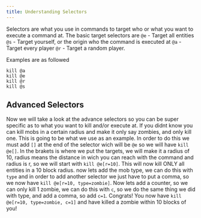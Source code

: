 ```yaml
---
title: Understanding Selectors
---
```


Selectors are what you use in commands to target who or what you want to execute a command at. The basic target selectors are
`@e` - Target all entities `@s` - Target yourself, or the origin who the command is executed at `@a` - Target every player `@r` - Target a random player.

Examples are as followed
```
kill @a
kill @e
kill @r
kill @s
```

## Advanced Selectors

Now we will take a look at the advance selectors so you can be super specific as to what you want to kill and/or execute at. If you didnt know you can kill mobs in a certain radius
and make it only say zombies, and only kill one. This is going to be what we use as an example. In order to do this we must add `[]` at the end of the selector wich will be `@e` so 
we will have `kill @e[]`. In the brakets is where we put the targets, we will make it a radius of 10, radius means the distance in wich you can reach with the command and radius is r,
so we will start with `kill @e[r=10]`. This will now kill ONLY all entities in a 10 block radius. now lets add the mob type, we can do this with `type` and in order to add another
selector we just have to put a comma, so we now have `kill @e[r=10, type=zombie]`. Now lets add a counter, so we can only kill 1 zombie, we can do this with `c`, so we do the same
thing we did with type, and add a comma, so add `c=1`. Congrats! You now have `kill @e[r=10, type=zombie, c=1]` and have killed a zombie within 10 blocks of you!
